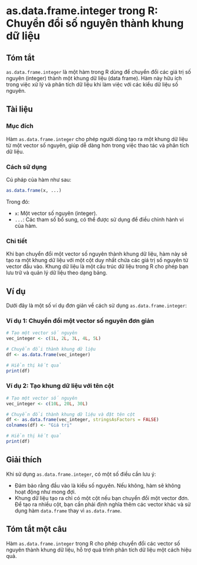 <!--
Meta Description: # as.data.frame.integer trong R: Chuyển đổi số nguyên thành khung dữ liệu ## Tóm tắt `as.data.frame.integer` là một hàm trong R dùng để chuyển đổi các...
Meta Keywords: liệu, một, data, frame, nguyên
-->

# as.data.frame.integer trong R: Chuyển đổi số nguyên thành khung dữ liệu

## Tóm tắt
`as.data.frame.integer` là một hàm trong R dùng để chuyển đổi các giá trị số nguyên (integer) thành một khung dữ liệu (data frame). Hàm này hữu ích trong việc xử lý và phân tích dữ liệu khi làm việc với các kiểu dữ liệu số nguyên.

## Tài liệu
### Mục đích
Hàm `as.data.frame.integer` cho phép người dùng tạo ra một khung dữ liệu từ một vector số nguyên, giúp dễ dàng hơn trong việc thao tác và phân tích dữ liệu.

### Cách sử dụng
Cú pháp của hàm như sau:
```R
as.data.frame(x, ...)
```
Trong đó:
- `x`: Một vector số nguyên (integer).
- `...`: Các tham số bổ sung, có thể được sử dụng để điều chỉnh hành vi của hàm.

### Chi tiết
Khi bạn chuyển đổi một vector số nguyên thành khung dữ liệu, hàm này sẽ tạo ra một khung dữ liệu với một cột duy nhất chứa các giá trị số nguyên từ vector đầu vào. Khung dữ liệu là một cấu trúc dữ liệu trong R cho phép bạn lưu trữ và quản lý dữ liệu theo dạng bảng.

## Ví dụ
Dưới đây là một số ví dụ đơn giản về cách sử dụng `as.data.frame.integer`:

### Ví dụ 1: Chuyển đổi một vector số nguyên đơn giản
```R
# Tạo một vector số nguyên
vec_integer <- c(1L, 2L, 3L, 4L, 5L)

# Chuyển đổi thành khung dữ liệu
df <- as.data.frame(vec_integer)

# Hiển thị kết quả
print(df)
```

### Ví dụ 2: Tạo khung dữ liệu với tên cột
```R
# Tạo một vector số nguyên
vec_integer <- c(10L, 20L, 30L)

# Chuyển đổi thành khung dữ liệu và đặt tên cột
df <- as.data.frame(vec_integer, stringsAsFactors = FALSE)
colnames(df) <- "Giá trị"

# Hiển thị kết quả
print(df)
```

## Giải thích
Khi sử dụng `as.data.frame.integer`, có một số điều cần lưu ý:
- Đảm bảo rằng đầu vào là kiểu số nguyên. Nếu không, hàm sẽ không hoạt động như mong đợi.
- Khung dữ liệu tạo ra chỉ có một cột nếu bạn chuyển đổi một vector đơn. Để tạo ra nhiều cột, bạn cần phải định nghĩa thêm các vector khác và sử dụng hàm `data.frame` thay vì `as.data.frame`.

## Tóm tắt một câu
Hàm `as.data.frame.integer` trong R cho phép chuyển đổi các vector số nguyên thành khung dữ liệu, hỗ trợ quá trình phân tích dữ liệu một cách hiệu quả.